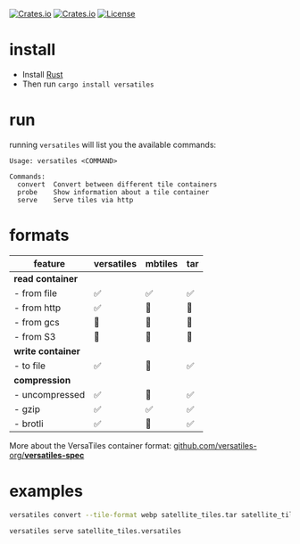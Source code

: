 
[![Crates.io](https://img.shields.io/crates/v/versatiles?style=flat-square)](https://crates.io/crates/versatiles)
[![Crates.io](https://img.shields.io/crates/d/versatiles?style=flat-square)](https://crates.io/crates/versatiles)
[![License](https://img.shields.io/badge/license-MIT-green?style=flat-square)](LICENSE)

# install

- Install [Rust](https://doc.rust-lang.org/cargo/getting-started/installation.html)
- Then run `cargo install versatiles`

# run

running `versatiles` will list you the available commands:
```
Usage: versatiles <COMMAND>

Commands:
  convert  Convert between different tile containers
  probe    Show information about a tile container
  serve    Serve tiles via http
```

# formats

| feature             | versatiles | mbtiles | tar |
|---------------------|------------|---------|-----|
| **read container**  |            |         |     |
| - from file         | ✅          | ✅       | ✅   |
| - from http         | ✅          | 🚫      | 🚫  |
| - from gcs          | 🚧         | 🚫      | 🚫  |
| - from S3           | 🚧         | 🚫      | 🚫  |
| **write container** |            |         |     |
| - to file           | ✅          | 🚫      | ✅   |
| **compression**     |            |         |     |
| - uncompressed      | ✅          | 🚫      | ✅   |
| - gzip              | ✅          | ✅       | ✅   |
| - brotli            | ✅          | 🚫      | ✅   |

More about the VersaTiles container format: [github.com/versatiles-org/**versatiles-spec**](https://github.com/versatiles-org/versatiles-spec)

# examples

```bash
versatiles convert --tile-format webp satellite_tiles.tar satellite_tiles.versatiles

versatiles serve satellite_tiles.versatiles
```
